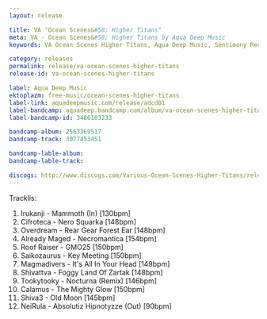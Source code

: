 ```yaml
---
layout: release

title: VA "Ocean Scenes&#58; Higher Titans"
meta: VA - Ocean Scenes&#58; Higher Titans by Aqua Deep Music
keywords: VA Ocean Scenes Higher Titans, Aqua Deep Music, Sentimony Records

category: releases
permalink: release/va-ocean-scenes-higher-titans
release-id: va-ocean-scenes-higher-titans

label: Aqua Deep Music
ektoplazm: free-music/ocean-scenes-higher-titans
label-link: aquadeepmusic.com/release/adcd01
label-bandcamp: aquadeep.bandcamp.com/album/va-ocean-scenes-higher-titans
label-bandcamp-id: 3486103233

bandcamp-album: 2563369517
bandcamp-track: 3077453451

bandcamp-lable-album: 
bandcamp-lable-track: 

discogs: http://www.discogs.com/Various-Ocean-Scenes-Higher-Titans/release/2023159
---
```


Tracklis:

01. Irukanji - Mammoth (In) [130bpm]
02. Cifroteca - Nero Squarka [148bpm]
03. Overdream - Rear Gear Forest Ear [148bpm]
04. Already Maged - Necromantica [154bpm]
05. Roof Raiser - GMO25 [150bpm]
06. Saikozaurus - Key Meeting [150bpm]
07. Magmadivers - It's All In Your Head [149bpm]
08. Shivattva - Foggy Land Of Zartak [148bpm]
09. Tookytooky - Nocturna (Remix) [146bpm]
10. Calamus - The Mighty Glow [150bpm]
11. Shiva3 - Old Moon [145bpm]
12. NeiRula - Absolutiz Hipnotyzze (Out) [90bpm]



